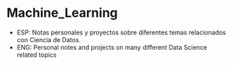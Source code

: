 # Machine_Learning
  - ESP: Notas personales y proyectos sobre diferentes temas relacionados con Ciencia de Datos.
  - ENG: Personal notes and projects on many different Data Science related topics

